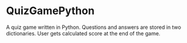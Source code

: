 # QuizGamePython

A quiz game written in Python. Questions and answers are stored in two dictionaries. User gets calculated score at the end of the game. 
